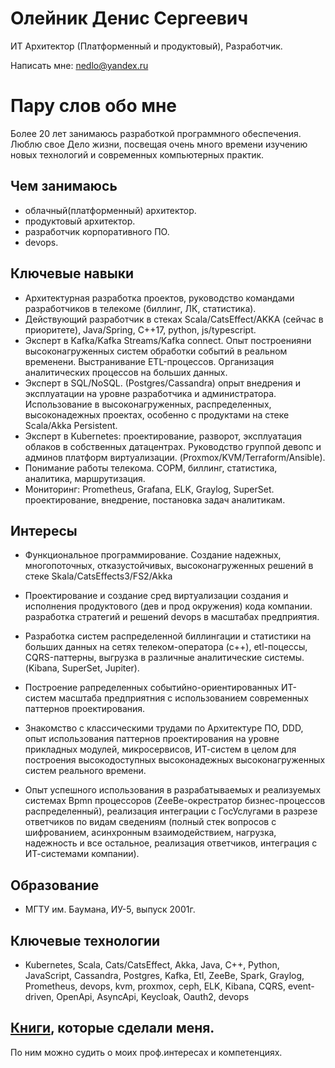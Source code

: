 # Олейник Денис Сергеевич 

ИТ Архитектор (Платформенный и продуктовый), Разработчик.

Написать мне: nedlo@yandex.ru

# Пару слов обо мне

Более 20 лет занимаюсь разработкой программного обеспечения. Люблю свое Дело жизни, посвещая очень много времени изучению новых технологий и современных компьютерных практик.

## Чем занимаюсь

- облачный(платформенный) архитектор.
- продуктовый архитектор.
- разработчик корпоративного ПО.
- devops.

##  Ключевые навыки

- Архитектурная разработка проектов, руководство командами разработчиков в телекоме (биллинг, ЛК, статистика).
- Действующий разработчик в стеках Scala/CatsEffect/AKKA (сейчас в приоритете), Java/Spring,  C++17, python, js/typescript.
- Эксперт в Kafka/Kafka Streams/Kafka connect. Опыт построенияни высоконагруженных систем обработки событий в реальном временени. Выстранивание ETL-процессов. Организация аналитических процессов на больших данных.
- Эксперт в SQL/NoSQL. (Postgres/Cassandra) опрыт внедрения и эксплуатации на уровне  разработчика и администратора. Использование в высоконагруженных, распределенных, высоконадежных проектах, особенно с продуктами на стеке Scala/Akka Persistent.
- Эксперт в Kubernetes: проектирование, разворот, эксплуатация облаков в собственных датацентрах. Руководство группой девопс и админов платформ виртуализации. (Proxmox/KVM/Terraform/Ansible). 
- Понимание работы телекома. СОРМ, биллинг, статистика, аналитика, маршрутизация.
- Мониторинг: Prometheus, Grafana, ELK, Graylog, SuperSet. проектирование, внедрение, постановка задач аналитикам.

## Интересы

- Функциональное программирование. Создание надежных, многопоточных, отказустойчивых, высоконагруженных решений в стеке Skala/СatsEffects3/FS2/Akka

- Проектирование и создание сред виртуализации создания и исполнения продуктового (дев и прод окружения) кода компании. разработка стратегий и решений devops в масштабах предприятия. 

- Разработка систем распределенной биллингации и статистики на больших данных на сетях телеком-оператора (c++),  etl-поцессы, CQRS-паттерны, выгрузка в различные аналитические системы.
(Kibana, SuperSet, Jupiter).  

- Построение рапределенных событийно-ориентированных ИТ-систем масштаба предприятния с использованием современных паттернов проектирования.

- Знакомство с классическими трудами по Архитектуре ПО, DDD, опыт использования паттернов проектирования на уровне прикладных модулей, микросервисов, ИТ-систем в целом для построения высокодоступных высоконадежных высоконагруженных систем реального времени.

- Опыт успешного использования в разрабатываемых и реализуемых системах Bpmn процессоров (ZeeBe-окрестратор бизнес-процессов распределенный), реализация интеграции с ГосУслугами в разрезе ответчиков по видам сведениям (полный стек вопросов с шифрованием, асинхронным взаимодействием, нагрузка, надежность и все остальное, реализация ответчиков, интеграция с ИТ-системами компании).

## Образование

- МГТУ им. Баумана, ИУ-5, выпуск 2001г.

## Ключевые технологии

- Kubernetes, Scala, Cats/CatsEffect, Akka, Java, C++, Python, JavaScript, Cassandra, Postgres, Kafka, Etl, ZeeBe, Spark, Graylog, Prometheus, devops, kvm, proxmox, ceph, ELK, Kibana, CQRS, event-driven, OpenApi, AsyncApi, Keycloak, Oauth2, devops

## [Книги](Books.md), которые сделали меня.

По ним можно судить о моих проф.интересах и компетенциях.
